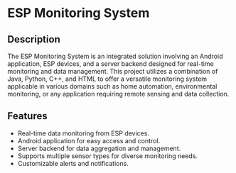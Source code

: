 # ESP Monitoring System

## Description

The ESP Monitoring System is an integrated solution involving an Android application, ESP devices, and a server backend designed for real-time monitoring and data management. This project utilizes a combination of Java, Python, C++, and HTML to offer a versatile monitoring system applicable in various domains such as home automation, environmental monitoring, or any application requiring remote sensing and data collection.

## Features

- Real-time data monitoring from ESP devices.
- Android application for easy access and control.
- Server backend for data aggregation and management.
- Supports multiple sensor types for diverse monitoring needs.
- Customizable alerts and notifications.
